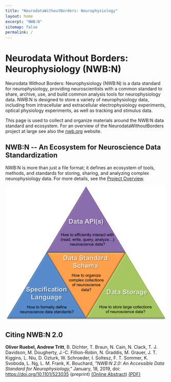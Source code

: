 ```yaml
---
title: "NeurodataWithoutBorders: Neurophysiology"
layout: home
excerpt: "NWB:N"
sitemap: false
permalink: /
---
```


# Neurodata Without Borders: Neurophysiology (NWB:N)

Neurodata Without Borders: Neurophysiology (NWB:N) is a data standard for neurophysiology, providing neuroscientists with a common standard to share, archive, use, and build common analysis tools for neurophysiology data. NWB:N is designed to store a variety of neurophysiology data, including from intracellular and extracellular electrophysiology experiments, optical physiology experiments, as well as tracking and stimulus data.

This page is used to collect and organize materials around the NWB:N data standard and ecosystem. For an overview of the NeurodataWithoutBorders project at large see also the <a href="https://www.nwb.org/">nwb.org</a> website.

## NWB:N -- An Ecosystem for Neuroscience Data Standardization

NWB:N is more than just a file format; it defines an ecosystem of tools, methods, and standards for
storing, sharing, and analyzing complex neurophysiology data. For more details, see the [Project Overview](https://neurodatawithoutborders.github.io/overview).

<img alt="NWB:N Components" src="images/project_components.png" width="550" class="center-block">

## Citing NWB:N 2.0

**Oliver Ruebel, Andrew Tritt**, B. Dichter, T. Braun, N. Cain, N. Clack,
T. J. Davidson, M. Dougherty, J.-C. Fillion-Robin, N. Graddis,  M. Grauer,
J. T. Kiggins, L. Niu, D. Ozturk, W. Schroeder, I. Soltesz, F. T. Sommer,
K. Svoboda, L. Ng, L. M. Frank, K. Bouchard,
*"NWB:N 2.0: An Accessible Data Standard for Neurophysiology,"* January, 18, 2019,
doi: https://doi.org/10.1101/523035  (preprint)
[(Online Abstract)](https://www.biorxiv.org/content/early/2019/01/17/523035) [(PDF)](https://www.biorxiv.org/content/biorxiv/early/2019/01/17/523035.full.pdf)
